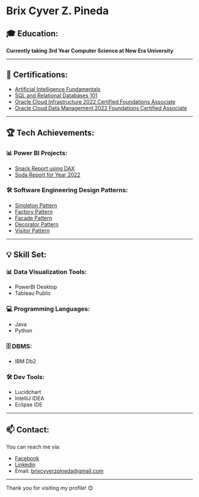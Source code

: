 # Brix Cyver Z. Pineda 

## 🎓 Education:
**Currently taking 3rd Year Computer Science at New Era University**

---

## 📜 Certifications:
- [Artificial Intelligence Fundamentals](https://www.credly.com/badges/247a1674-3fe5-415b-ab84-b208c6b4b4a4/print)
- [SQL and Relational Databases 101](https://courses.cognitiveclass.ai/certificates/542765777d024934b28b23e5acc8997b)
- [Oracle Cloud Infrastructure 2022 Certified Foundations Associate](https://catalog-education.oracle.com/pls/certview/sharebadge?id=70E55C13462C80607A684D9342DFFACF0553FEEFF0F9234FFD7E431ADABEB873)
- [Oracle Cloud Data Management 2022 Foundations Certified Associate](https://catalog-education.oracle.com/pls/certview/sharebadge?id=DF54DE2D223AF236E4D082A77154B4B0DA591076517961E24504B0CE11E88063)

---

## 🏆 Tech Achievements:

### 📊 Power BI Projects:
- [Snack Report using DAX](https://app.powerbi.com/view?r=eyJrIjoiZTdhODk1NDAtZmY5Yy00MmI3LTk0ZGUtM2EyM2I4NjAwNTFhIiwidCI6ImQyNDk0MDg1LWNjNmUtNDNiMi1hOWFjLTQ5OWFmZmI2N2E4OCIsImMiOjEwfQ%3D%3D)
- [Soda Report for Year 2022](https://app.powerbi.com/view?r=eyJrIjoiZDU1ODI1OTAtMDM3MS00OTFhLThjZGQtOTJmZTQ0ZmU2YjExIiwidCI6ImQyNDk0MDg1LWNjNmUtNDNiMi1hOWFjLTQ5OWFmZmI2N2E4OCIsImMiOjEwfQ%3D%3D)

### 🛠️ Software Engineering Design Patterns:
- [Singleton Pattern](https://github.com/brixcyver/singletonPattern.git)
- [Factory Pattern](https://github.com/brixcyver/factoryPattern.git)
- [Facade Pattern](https://github.com/brixcyver/facadePattern.git)
- [Decorator Pattern](https://github.com/brixcyver/decoratorPattern.git)
- [Visitor Pattern](https://github.com/brixcyver/visitorPattern.git)

---

## 💡 Skill Set:

### 📊 Data Visualization Tools:
- PowerBI Desktop
- Tableau Public

### 💻 Programming Languages:
- Java
- Python

### 🗄️ DBMS:
- IBM Db2

### 🛠️ Dev Tools:
- Lucidchart
- IntelliJ IDEA
- Eclipse IDE

---

## 📫 Contact:
You can reach me via:
- [Facebook](https://www.facebook.com/brixcyver.pineda/)
- [Linkedin](https://www.linkedin.com/in/brix-cyver-pineda-714810258?lipi=urn%3Ali%3Apage%3Ad_flagship3_profile_view_base_contact_details%3BoAdc8YWaTpqapI5p2%2FQHZA%3D%3D)
- Email: brixcyverzpineda@gmail.com

---

Thank you for visiting my profile! 😊
